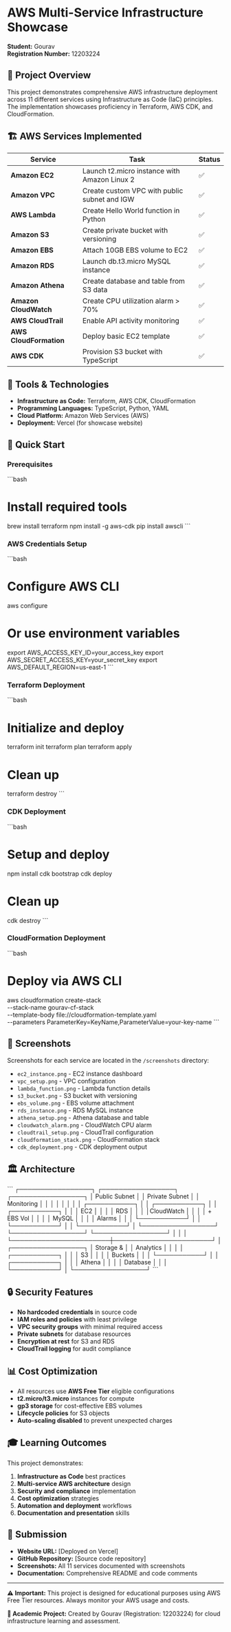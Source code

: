 # AWS Multi-Service Infrastructure Showcase

**Student:** Gourav  
**Registration Number:** 12203224

## 🎯 Project Overview

This project demonstrates comprehensive AWS infrastructure deployment across 11 different services using Infrastructure as Code (IaC) principles. The implementation showcases proficiency in Terraform, AWS CDK, and CloudFormation.

## 🏗️ AWS Services Implemented

| Service | Task | Status |
|---------|------|--------|
| **Amazon EC2** | Launch t2.micro instance with Amazon Linux 2 | ✅ |
| **Amazon VPC** | Create custom VPC with public subnet and IGW | ✅ |
| **AWS Lambda** | Create Hello World function in Python | ✅ |
| **Amazon S3** | Create private bucket with versioning | ✅ |
| **Amazon EBS** | Attach 10GB EBS volume to EC2 | ✅ |
| **Amazon RDS** | Launch db.t3.micro MySQL instance | ✅ |
| **Amazon Athena** | Create database and table from S3 data | ✅ |
| **Amazon CloudWatch** | Create CPU utilization alarm > 70% | ✅ |
| **AWS CloudTrail** | Enable API activity monitoring | ✅ |
| **AWS CloudFormation** | Deploy basic EC2 template | ✅ |
| **AWS CDK** | Provision S3 bucket with TypeScript | ✅ |

## 🔧 Tools & Technologies

- **Infrastructure as Code:** Terraform, AWS CDK, CloudFormation
- **Programming Languages:** TypeScript, Python, YAML
- **Cloud Platform:** Amazon Web Services (AWS)
- **Deployment:** Vercel (for showcase website)

## 🚀 Quick Start

### Prerequisites
\`\`\`bash
# Install required tools
brew install terraform
npm install -g aws-cdk
pip install awscli
\`\`\`

### AWS Credentials Setup
\`\`\`bash
# Configure AWS CLI
aws configure

# Or use environment variables
export AWS_ACCESS_KEY_ID=your_access_key
export AWS_SECRET_ACCESS_KEY=your_secret_key
export AWS_DEFAULT_REGION=us-east-1
\`\`\`

### Terraform Deployment
\`\`\`bash
# Initialize and deploy
terraform init
terraform plan
terraform apply

# Clean up
terraform destroy
\`\`\`

### CDK Deployment
\`\`\`bash
# Setup and deploy
npm install
cdk bootstrap
cdk deploy

# Clean up
cdk destroy
\`\`\`

### CloudFormation Deployment
\`\`\`bash
# Deploy via AWS CLI
aws cloudformation create-stack \
  --stack-name gourav-cf-stack \
  --template-body file://cloudformation-template.yaml \
  --parameters ParameterKey=KeyName,ParameterValue=your-key-name
\`\`\`

## 📸 Screenshots

Screenshots for each service are located in the `/screenshots` directory:

- `ec2_instance.png` - EC2 instance dashboard
- `vpc_setup.png` - VPC configuration
- `lambda_function.png` - Lambda function details
- `s3_bucket.png` - S3 bucket with versioning
- `ebs_volume.png` - EBS volume attachment
- `rds_instance.png` - RDS MySQL instance
- `athena_setup.png` - Athena database and table
- `cloudwatch_alarm.png` - CloudWatch CPU alarm
- `cloudtrail_setup.png` - CloudTrail configuration
- `cloudformation_stack.png` - CloudFormation stack
- `cdk_deployment.png` - CDK deployment output

## 🏛️ Architecture

\`\`\`
┌─────────────────┐    ┌─────────────────┐    ┌─────────────────┐
│   Public Subnet │    │  Private Subnet │    │   Monitoring    │
│                 │    │                 │    │                 │
│  ┌───────────┐  │    │  ┌───────────┐  │    │  ┌───────────┐  │
│  │    EC2    │  │    │  │    RDS    │  │    │  │CloudWatch │  │
│  │ + EBS Vol │  │    │  │  MySQL    │  │    │  │  Alarms   │  │
│  └───────────┘  │    │  └───────────┘  │    │  └───────────┘  │
└─────────────────┘    └─────────────────┘    └─────────────────┘
         │                       │                       │
         └───────────────────────┼───────────────────────┘
                                 │
                    ┌─────────────────┐
                    │   Storage &     │
                    │   Analytics     │
                    │                 │
                    │  ┌───────────┐  │
                    │  │    S3     │  │
                    │  │  Buckets  │  │
                    │  └───────────┘  │
                    │  ┌───────────┐  │
                    │  │  Athena   │  │
                    │  │ Database  │  │
                    │  └───────────┘  │
                    └─────────────────┘
\`\`\`

## 🔒 Security Features

- **No hardcoded credentials** in source code
- **IAM roles and policies** with least privilege
- **VPC security groups** with minimal required access
- **Private subnets** for database resources
- **Encryption at rest** for S3 and RDS
- **CloudTrail logging** for audit compliance

## 📊 Cost Optimization

- All resources use **AWS Free Tier** eligible configurations
- **t2.micro/t3.micro** instances for compute
- **gp3 storage** for cost-effective EBS volumes
- **Lifecycle policies** for S3 objects
- **Auto-scaling disabled** to prevent unexpected charges

## 🎓 Learning Outcomes

This project demonstrates:

1. **Infrastructure as Code** best practices
2. **Multi-service AWS architecture** design
3. **Security and compliance** implementation
4. **Cost optimization** strategies
5. **Automation and deployment** workflows
6. **Documentation and presentation** skills

## 📝 Submission

- **Website URL:** [Deployed on Vercel]
- **GitHub Repository:** [Source code repository]
- **Screenshots:** All 11 services documented with screenshots
- **Documentation:** Comprehensive README and code comments

---

**⚠️ Important:** This project is designed for educational purposes using AWS Free Tier resources. Always monitor your AWS usage and costs.

**🎯 Academic Project:** Created by Gourav (Registration: 12203224) for cloud infrastructure learning and assessment.

